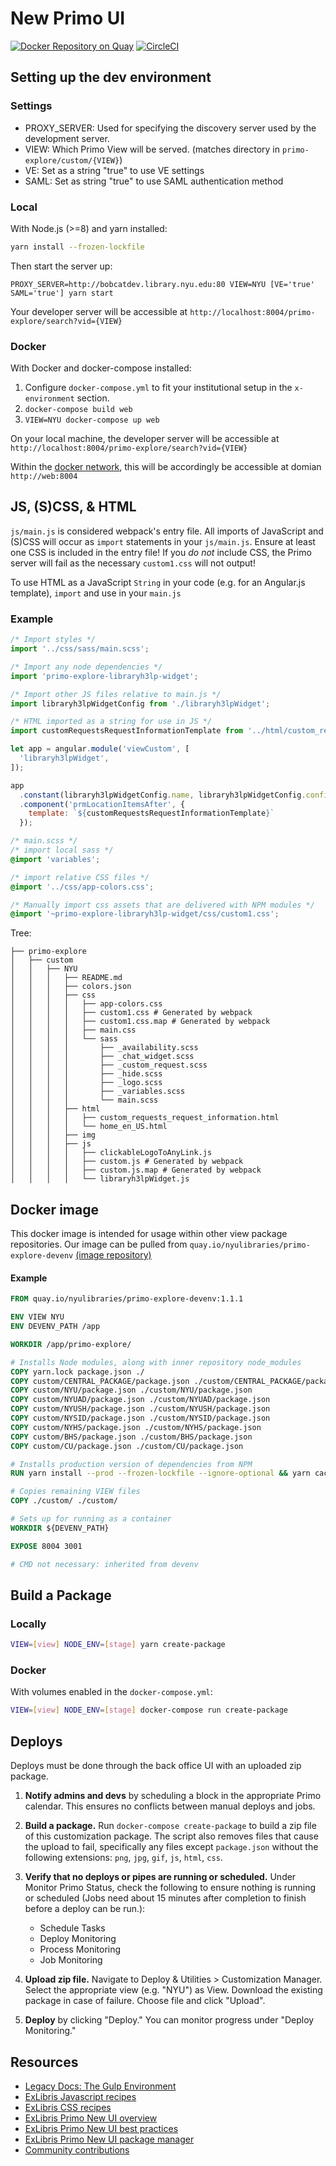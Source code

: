 # New Primo UI

[![Docker Repository on Quay](https://quay.io/repository/nyulibraries/primo-explore-devenv/status "Docker Repository on Quay")](https://quay.io/repository/nyulibraries/primo-explore-devenv)
[![CircleCI](https://circleci.com/gh/NYULibraries/primo-explore-devenv.svg?style=svg)](https://circleci.com/gh/NYULibraries/primo-explore-devenv)

## Setting up the dev environment

### Settings
* PROXY_SERVER: Used for specifying the discovery server used by the development server.
* VIEW: Which Primo View will be served. (matches directory in `primo-explore/custom/{VIEW}`)
* VE: Set as a string "true" to use VE settings
* SAML: Set as string "true" to use SAML authentication method

### Local

With Node.js (>=8) and yarn installed:

```sh
yarn install --frozen-lockfile
```

Then start the server up:

```
PROXY_SERVER=http://bobcatdev.library.nyu.edu:80 VIEW=NYU [VE='true' SAML='true'] yarn start
```

Your developer server will be accessible at `http://localhost:8004/primo-explore/search?vid={VIEW}`

### Docker

With Docker and docker-compose installed:

1. Configure `docker-compose.yml` to fit your institutional setup in the `x-environment` section.
1. `docker-compose build web`
1. `VIEW=NYU docker-compose up web`

On your local machine, the developer server will be accessible at `http://localhost:8004/primo-explore/search?vid={VIEW}`

Within the [docker network](https://docs.docker.com/network/), this will be accordingly be accessible at domian `http://web:8004`

## JS, (S)CSS, & HTML

`js/main.js` is considered webpack's entry file. All imports of JavaScript and (S)CSS will occur as `import` statements in your `js/main.js`. Ensure at least one CSS is included in the entry file! If you *do not* include CSS, the Primo server will fail as the necessary `custom1.css` will not output!

To use HTML as a JavaScript `String` in your code (e.g. for an Angular.js template), `import` and use in your `main.js`

### Example

```js
/* Import styles */
import '../css/sass/main.scss';

/* Import any node dependencies */
import 'primo-explore-libraryh3lp-widget';

/* Import other JS files relative to main.js */
import libraryh3lpWidgetConfig from './libraryh3lpWidget';

/* HTML imported as a string for use in JS */
import customRequestsRequestInformationTemplate from '../html/custom_requests_request_information.html';

let app = angular.module('viewCustom', [
  'libraryh3lpWidget',
]);

app
  .constant(libraryh3lpWidgetConfig.name, libraryh3lpWidgetConfig.config)
  .component('prmLocationItemsAfter', {
    template: `${customRequestsRequestInformationTemplate}`
  });
```

```scss
/* main.scss */
/* import local sass */
@import 'variables';

/* import relative CSS files */
@import '../css/app-colors.css';

/* Manually import css assets that are delivered with NPM modules */
@import '~primo-explore-libraryh3lp-widget/css/custom1.css';
```

Tree:
```
├── primo-explore
│   ├── custom
│   │   ├── NYU
│   │   │   ├── README.md
│   │   │   ├── colors.json
│   │   │   ├── css
│   │   │   │   ├── app-colors.css
│   │   │   │   ├── custom1.css # Generated by webpack
│   │   │   │   ├── custom1.css.map # Generated by webpack
│   │   │   │   ├── main.css
│   │   │   │   └── sass
│   │   │   │       ├── _availability.scss
│   │   │   │       ├── _chat_widget.scss
│   │   │   │       ├── _custom_request.scss
│   │   │   │       ├── _hide.scss
│   │   │   │       ├── _logo.scss
│   │   │   │       ├── _variables.scss
│   │   │   │       └── main.scss
│   │   │   ├── html
│   │   │   │   ├── custom_requests_request_information.html
│   │   │   │   └── home_en_US.html
│   │   │   ├── img
│   │   │   ├── js
│   │   │   │   ├── clickableLogoToAnyLink.js
│   │   │   │   ├── custom.js # Generated by webpack
│   │   │   │   ├── custom.js.map # Generated by webpack
│   │   │   │   └── libraryh3lpWidget.js
```

## Docker image

This docker image is intended for usage within other view package repositories. Our image can be pulled from `quay.io/nyulibraries/primo-explore-devenv` [(image repository)](https://quay.io/repository/nyulibraries/primo-explore-devenv?tab=info)

#### Example

```dockerfile
FROM quay.io/nyulibraries/primo-explore-devenv:1.1.1

ENV VIEW NYU
ENV DEVENV_PATH /app

WORKDIR /app/primo-explore/

# Installs Node modules, along with inner repository node_modules
COPY yarn.lock package.json ./
COPY custom/CENTRAL_PACKAGE/package.json ./custom/CENTRAL_PACKAGE/package.json
COPY custom/NYU/package.json ./custom/NYU/package.json
COPY custom/NYUAD/package.json ./custom/NYUAD/package.json
COPY custom/NYUSH/package.json ./custom/NYUSH/package.json
COPY custom/NYSID/package.json ./custom/NYSID/package.json
COPY custom/NYHS/package.json ./custom/NYHS/package.json
COPY custom/BHS/package.json ./custom/BHS/package.json
COPY custom/CU/package.json ./custom/CU/package.json

# Installs production version of dependencies from NPM
RUN yarn install --prod --frozen-lockfile --ignore-optional && yarn cache clean

# Copies remaining VIEW files
COPY ./custom/ ./custom/

# Sets up for running as a container
WORKDIR ${DEVENV_PATH}

EXPOSE 8004 3001

# CMD not necessary: inherited from devenv
```

## Build a Package

### Locally

```sh
VIEW=[view] NODE_ENV=[stage] yarn create-package
```

### Docker

With volumes enabled in the `docker-compose.yml`:

```sh
VIEW=[view] NODE_ENV=[stage] docker-compose run create-package
```

## Deploys

Deploys must be done through the back office UI with an uploaded zip package.

1. **Notify admins and devs** by scheduling a block in the appropriate Primo calendar. This ensures no conflicts between manual deploys and jobs.

1. **Build a package.** Run `docker-compose create-package` to build a zip file of this customization package. The script also removes files that cause the upload to fail, specifically any files except `package.json` without the following extensions: `png`, `jpg`, `gif`, `js`, `html`, `css`.

1. **Verify that no deploys or pipes are running or scheduled.** Under Monitor Primo Status, check the following to ensure nothing is running or scheduled (Jobs need about 15 minutes after completion to finish before a deploy can be run.):
    - Schedule Tasks
    - Deploy Monitoring
    - Process Monitoring
    - Job Monitoring

1. **Upload zip file.** Navigate to Deploy & Utilities > Customization Manager. Select the appropriate view (e.g. "NYU") as View. Download the existing package in case of failure. Choose file and click "Upload".

1. **Deploy** by clicking "Deploy." You can monitor progress under "Deploy Monitoring."

## Resources

- [Legacy Docs: The Gulp Environment](https://github.com/NYULibraries/primo-explore-devenv/wiki/Legacy:-Gulp-Environment)
- [ExLibris Javascript recipes](https://github.com/ExLibrisGroup/primo-explore-package/blob/master/VIEW_CODE/js/README.md)
- [ExLibris CSS recipes](https://github.com/ExLibrisGroup/primo-explore-package/blob/master/VIEW_CODE/css/README.md)
- [ExLibris Primo New UI overview](https://github.com/ExLibrisGroup/primo-explore-devenv)
- [ExLibris Primo New UI best practices](https://knowledge.exlibrisgroup.com/Primo/Product_Documentation/New_Primo_User_Interface/New_UI_Customization_-_Best_Practices)
- [ExLibris Primo New UI package manager](https://knowledge.exlibrisgroup.com/Primo/Product_Documentation/Back_Office_Guide/090Primo_Utilities/The_UI_Customization_Package_Manager)
- [Community contributions](https://github.com/search?utf8=%E2%9C%93&q=primo-explore)
